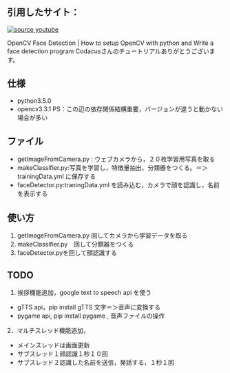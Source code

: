 ﻿## 引用したサイト：
[![source youtube](https://img.youtube.com/vi/4W5M-YaJtIA/0.jpg)](https://www.youtube.com/embed/4W5M-YaJtIA)

OpenCV Face Detection | How to setup OpenCV with python and Write a face detection program
Codacusさんのチュートリアルありがとうございます。

## 仕様
- python3.5.0
- opencv3.3.1 
PS：この辺の依存関係結構重要，バージョンが違うと動かない場合が多い


## ファイル

- getImageFromCamera.py : ウェブカメラから，２０枚学習用写真を取る
- makeClassifier.py:写真を学習し，特徴量抽出、分類器をつくる。＝＞trainingData.yml に保存する
- faceDetector.py:traningData.yml を読み込む，カメラで顔を認識し，名前を表示する

## 使い方

1. getImageFromCamera.py 回してカメラから学習データを取る
2. makeClassifier.py　回して分類器をつくる
3. faceDetector.pyを回して顔認識する

## TODO
1. 挨拶機能追加，google text to speech api を使う
- gTTS api，pip install gTTS 文字＝＞音声に変換する
- pygame api, pip install pygame , 音声ファイルの操作

2．マルチスレッド機能追加，
- メインスレッドは画面更新
- サブスレッド１顔認識１秒１０回
- サブスレッド２認識した名前を送信，発話する，１秒１回
